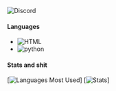 
![Discord](https://discord.c99.nl/widget/theme-1/733302490753269852.png)

#### Languages
+ ![HTML](https://img.shields.io/badge/-HTML-FF008F)
+ ![python](https://img.shields.io/badge/-Python-FF008F)

#### Stats and shit
[![Languages Most Used](https://github-readme-stats.vercel.app/api/top-langs/?username=pirxcyfinal&show_icons=true&theme=radical)]
[![Stats](https://github-readme-stats.vercel.app/api?username=pirxcyfinal&show_icons=true&theme=radical)]

